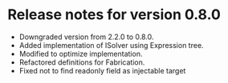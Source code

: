 # Release notes for version 0.8.0

- Downgraded version from 2.2.0 to 0.8.0.
- Added implementation of ISolver using Expression tree.
- Modified to optimize implementation.
- Refactored definitions for Fabrication.
- Fixed not to find readonly field as injectable target
